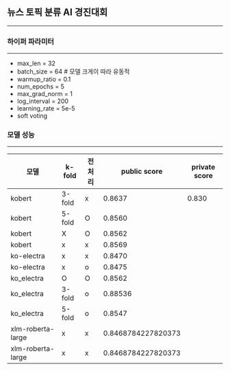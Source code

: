 ## 뉴스 토픽 분류 AI 경진대회 
---
### 하이퍼 파라미터
---

- max_len = 32 
- batch_size = 64 # 모델 크게이 따라 유동적 
- warmup_ratio = 0.1
- num_epochs = 5
- max_grad_norm = 1
- log_interval = 200
- learning_rate = 5e-5
- soft voting 

### 모델 성능
---
|모델|k-fold|전처리|public score|private score|
|---|-----|---|-----|----|
|kobert|3-fold|x|0.8637|0.830
|kobert|5-fold|O|0.8560|
|kobert|X|O|0.8562|
|kobert|x|x|0.8569|
|ko-electra|x|x|0.8470|
|ko-electra|x|o|0.8475|
|ko_electra|O|O|0.8562|
|ko_electra|3-fold|o|0.88536|
|ko_electra|5-fold|o|0.8547|
|xlm-roberta-large|x|x|0.8468784227820373|
|xlm-roberta-large|x|x|0.8468784227820373|

